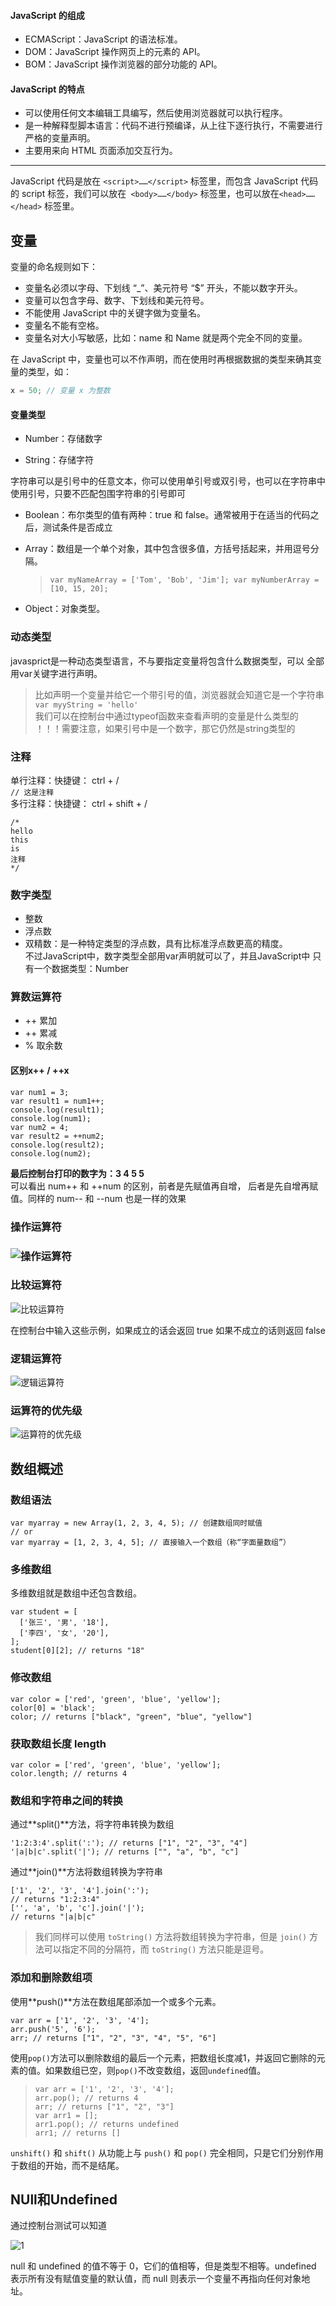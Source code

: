 #### JavaScript 的组成

- ECMAScript：JavaScript 的语法标准。
- DOM：JavaScript 操作网页上的元素的 API。
- BOM：JavaScript 操作浏览器的部分功能的 API。

#### JavaScript 的特点

- 可以使用任何文本编辑工具编写，然后使用浏览器就可以执行程序。
- 是一种解释型脚本语言：代码不进行预编译，从上往下逐行执行，不需要进行严格的变量声明。
- 主要用来向 HTML 页面添加交互行为。

---

JavaScript 代码是放在 `<script>……</script>` 标签里，而包含 JavaScript 代码的 script 标签，我们可以放在` <body>……</body>`  标签里，也可以放在`<head>……</head>` 标签里。

## 变量

变量的命名规则如下：

- 变量名必须以字母、下划线 “_”、美元符号 “$” 开头，不能以数字开头。
- 变量可以包含字母、数字、下划线和美元符号。
- 不能使用 JavaScript 中的关键字做为变量名。
- 变量名不能有空格。
- 变量名对大小写敏感，比如：name 和 Name 就是两个完全不同的变量。

在 JavaScript 中，变量也可以不作声明，而在使用时再根据数据的类型来确其变量的类型，如：

```javascript
x = 50; // 变量 x 为整数
```

#### 变量类型

- Number：存储数字

- String：存储字符

字符串可以是引号中的任意文本，你可以使用单引号或双引号，也可以在字符串中使用引号，只要不匹配包围字符串的引号即可

- Boolean：布尔类型的值有两种：true 和 false。通常被用于在适当的代码之后，测试条件是否成立

- Array：数组是一个单个对象，其中包含很多值，方括号括起来，并用逗号分隔。

  >```var myNameArray = ['Tom', 'Bob', 'Jim']; var myNumberArray = [10, 15, 20];```

- Object：对象类型。
### 动态类型  
javasprict是一种动态类型语言，不与要指定变量将包含什么数据类型，可以
全部用var关键字进行声明。
> 比如声明一个变量并给它一个带引号的值，浏览器就会知道它是一个字符串
> `var myyString = 'hello'`  
我们可以在控制台中通过typeof函数来查看声明的变量是什么类型的  
！！！需要注意，如果引号中是一个数字，那它仍然是string类型的  
### 注释  
单行注释：快捷键： ctrl + /  
`// 这是注释`  
多行注释：快捷键： ctrl + shift + /   
```
/*
hello
this
is
注释
*/
```
### 数字类型  
- 整数  
- 浮点数  
- 双精数：是一种特定类型的浮点数，具有比标准浮点数更高的精度。  
不过JavaScript中，数字类型全部用var声明就可以了，并且JavaScript中
只有一个数据类型：Number   
### 算数运算符  
- ++ 累加  
- ++ 累减
- % 取余数  
#### 区别x++ / ++x  
```  
var num1 = 3;
var result1 = num1++;
console.log(result1);
console.log(num1);
var num2 = 4;
var result2 = ++num2;
console.log(result2);
console.log(num2);
```
**最后控制台打印的数字为：3 4 5 5**  
可以看出 num++ 和 ++num 的区别，前者是先赋值再自增，
后者是先自增再赋值。同样的 num-- 和 --num 也是一样的效果  
###  操作运算符

###    ![操作运算符](https://github.com/Lixk100/js/blob/master/%E6%93%8D%E4%BD%9C%E8%BF%90%E7%AE%97%E7%AC%A6.png)


### 比较运算符  
  ![比较运算符](https://github.com/Lixk100/js/blob/master/%E6%AF%94%E8%BE%83%E8%BF%90%E7%AE%97%E7%AC%A6.png)  

在控制台中输入这些示例，如果成立的话会返回 true 如果不成立的话则返回 false  

### 逻辑运算符  
  ![逻辑运算符](https://github.com/Lixk100/js/blob/master/%E9%80%BB%E8%BE%91%E8%BF%90%E7%AE%97%E7%AC%A6.png)
### 运算符的优先级  

![运算符的优先级](https://github.com/Lixk100/js/blob/master/%E8%BF%90%E7%AE%97%E7%AC%A6%E7%9A%84%E4%BC%98%E5%85%88%E7%BA%A7.png)



## 数组概述  

###  数组语法

```
var myarray = new Array(1, 2, 3, 4, 5); // 创建数组同时赋值 
// or
var myarray = [1, 2, 3, 4, 5]; // 直接输入一个数组（称“字面量数组”）
```

### 多维数组

多维数组就是数组中还包含数组。

```
var student = [
  ['张三', '男', '18'],
  ['李四', '女', '20'],
];
student[0][2]; // returns "18"
```

### 修改数组 

```
var color = ['red', 'green', 'blue', 'yellow'];
color[0] = 'black';
color; // returns ["black", "green", "blue", "yellow"]
```
### 获取数组长度 **length** 
```
var color = ['red', 'green', 'blue', 'yellow'];
color.length; // returns 4
```
### 数组和字符串之间的转换  
通过**split()**方法，将字符串转换为数组  
```
'1:2:3:4'.split(':'); // returns ["1", "2", "3", "4"]
'|a|b|c'.split('|'); // returns ["", "a", "b", "c"]
```
通过**join()**方法将数组转换为字符串  
```
['1', '2', '3', '4'].join(':'); 
// returns "1:2:3:4"
['', 'a', 'b', 'c'].join('|'); 
// returns "|a|b|c"
```
>  我们同样可以使用 `toString()` 方法将数组转换为字符串，但是 `join()` 方法可以指定不同的分隔符，而 `toString()` 方法只能是逗号。

### 添加和删除数组项   
使用**push()**方法在数组尾部添加一个或多个元素。

```
var arr = ['1', '2', '3', '4'];
arr.push('5', '6');
arr; // returns ["1", "2", "3", "4", "5", "6"]
```
使用`pop()`方法可以删除数组的最后一个元素，把数组长度减1，并返回它删除的元素的值。如果数组已空，则`pop()`不改变数组，返回`undefined`值。
> ```
> var arr = ['1', '2', '3', '4'];
> arr.pop(); // returns 4
> arr; // returns ["1", "2", "3"]
> var arr1 = [];
> arr1.pop(); // returns undefined
> arr1; // returns []
> ```

`unshift()` 和 `shift()` 从功能上与 `push()` 和 `pop()` 完全相同，只是它们分别作用于数组的开始，而不是结尾。

## NUll和Undefined  

通过控制台测试可以知道

![1](https://doc.shiyanlou.com/document-uid897174labid9222timestamp1547019784085.png)

null 和 undefined 的值不等于 0，它们的值相等，但是类型不相等。undefined 表示所有没有赋值变量的默认值，而 null 则表示一个变量不再指向任何对象地址。



<!-- pack   -->
<!-- query -->
